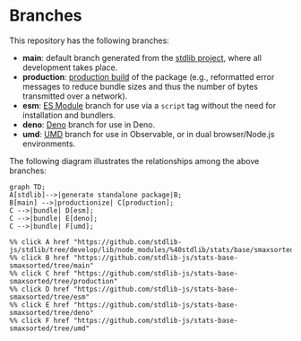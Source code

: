 <!--

@license Apache-2.0

Copyright (c) 2022 The Stdlib Authors.

Licensed under the Apache License, Version 2.0 (the "License");
you may not use this file except in compliance with the License.
You may obtain a copy of the License at

    http://www.apache.org/licenses/LICENSE-2.0

Unless required by applicable law or agreed to in writing, software
distributed under the License is distributed on an "AS IS" BASIS,
WITHOUT WARRANTIES OR CONDITIONS OF ANY KIND, either express or implied.
See the License for the specific language governing permissions and
limitations under the License.

-->

# Branches

This repository has the following branches:

-   **main**: default branch generated from the [stdlib project][stdlib-url], where all development takes place.
-   **production**: [production build][production-url] of the package (e.g., reformatted error messages to reduce bundle sizes and thus the number of bytes transmitted over a network).
-   **esm**: [ES Module][esm-url] branch for use via a `script` tag without the need for installation and bundlers.
-   **deno**: [Deno][deno-url] branch for use in Deno.
-   **umd**: [UMD][umd-url] branch for use in Observable, or in dual browser/Node.js environments.

The following diagram illustrates the relationships among the above branches:

```mermaid
graph TD;
A[stdlib]-->|generate standalone package|B;
B[main] -->|productionize| C[production];
C -->|bundle| D[esm];
C -->|bundle| E[deno];
C -->|bundle| F[umd];

%% click A href "https://github.com/stdlib-js/stdlib/tree/develop/lib/node_modules/%40stdlib/stats/base/smaxsorted"
%% click B href "https://github.com/stdlib-js/stats-base-smaxsorted/tree/main"
%% click C href "https://github.com/stdlib-js/stats-base-smaxsorted/tree/production"
%% click D href "https://github.com/stdlib-js/stats-base-smaxsorted/tree/esm"
%% click E href "https://github.com/stdlib-js/stats-base-smaxsorted/tree/deno"
%% click F href "https://github.com/stdlib-js/stats-base-smaxsorted/tree/umd"
```

[stdlib-url]: https://github.com/stdlib-js/stdlib/tree/develop/lib/node_modules/%40stdlib/stats/base/smaxsorted
[production-url]: https://github.com/stdlib-js/stats-base-smaxsorted/tree/production
[deno-url]: https://github.com/stdlib-js/stats-base-smaxsorted/tree/deno
[umd-url]: https://github.com/stdlib-js/stats-base-smaxsorted/tree/umd
[esm-url]: https://github.com/stdlib-js/stats-base-smaxsorted/tree/esm